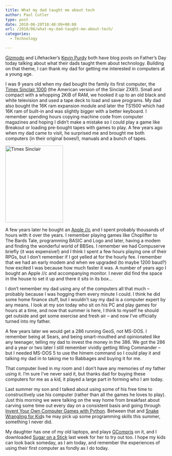 ```yaml
---
title: What my dad taught me about tech
author: Paul Cutler
type: post
date: 2010-06-20T18:48:09+00:00
url: /2010/06/what-my-dad-taught-me-about-tech/
categories:
  - Technology

---
```

[Gizmodo][1] and Lifehacker&#8217;s [Kevin Purdy][2] both have blog posts on Father&#8217;s Day today talking about what their dads taught them about technology. Building on that theme, I can thank my dad for getting me interested in computers at a young age.

I was 9 years old when my dad bought the family its first computer, the [Timex Sinclair 1000][3] (the American version of the Sinclair ZX81). Small and compact with a whopping 2KiB of RAM, we hooked it up to an old black and white television and used a tape deck to load and save programs. My dad also bought the 16K ram expansion module and later the TS1500 which had 16K ram of built-in and was slightly bigger with a better keyboard. I remember spending hours copying machine code from computer magazines and hoping I didn&#8217;t make a mistake so I could play a game like Breakout or loading pre-bought tapes with games to play. A few years ago when my dad came to visit, he surprised me and brought me both computers (in their original boxes!), manuals and a bunch of tapes.

[<img src="https://i0.wp.com/farm5.static.flickr.com/4054/4541203303_72f5c1c0d4_m.jpg?resize=180%2C240" width="180" height="240" alt="Timex Sinclair" data-recalc-dims="1" />][4]

A few years later he bought an [Apple //c][5] and I spent probably thousands of hours with it over the years. I remember playing games like Choplifter to The Bards Tale, programming BASIC and Logo and later, having a modem and finding the wonderful world of BBSes. I remember we had Compuserve briefly (it was expensive!) and I think I spent a few hours playing one of their RPGs, but I don&#8217;t remember if I got yelled at for the hourly fee. I remember that we had an early modem and when we upgraded (to maybe 1200 baud?) how excited I was because how much faster it was. A number of years ago I bought an Apple //c and accompanying monitor. I never did find the space in the house to set it up and there it sits in its box&#8230;

I don&#8217;t remember my dad using any of the computers all that much &#8211; probably because I was hogging them every minute I could. I think he did some home finance stuff, but I wouldn&#8217;t say my dad is a computer expert by any means. I look at my son today who sit on his PC and play games for hours at a time, and now that summer is here, I think to myself he should get outside and get some exercise and fresh air &#8211; and now I&#8217;ve officially turned into my father.

A few years later we would get a 286 running GeoS, not MS-DOS. I remember being at Sears, and being smart-mouthed and opinionated like any teenager, telling my dad to invest the money in the 386. We got the 286 and a year or two later I still remember vividly getting Wing Commander &#8211; but I needed MS-DOS 5 to use the himem command so I could play it and talking my dad in to taking me to Babbages and buying it for me.

That computer lived in my room and I don&#8217;t have any memories of my father using it. I&#8217;m sure I&#8217;ve never said it, but thanks dad for buying these computers for me as a kid, it played a large part in forming who I am today.

Last summer my son and I talked about using some of his free time to constructively use his computer (rather than all the games he loves to play). Just this morning we were talking on the way home from breakfast about carving some time out every day on a consistent basis and going through [Invent Your Own Computer Games with Python][6]. Between that and [Snake Wrangling for Kid][7]s he may pick up some programming skills this summer, something I never did. 

My daughter has one of my old laptops, and plays [GCompris][8] on it, and I downloaded [Sugar on a Stick][9] last week for her to try out too. I hope my kids can look back someday, as I am today, and remember the experiences of using their first computer as fondly as I do today.

 [1]: http://gizmodo.com/5568058/what-our-dads-taught-us-about-tech
 [2]: http://thepurdman.com/what-my-dad-taught-me-about-tech/
 [3]: http://en.wikipedia.org/wiki/Timex_Sinclair_1000
 [4]: http://www.flickr.com/photos/silwenae/4541203303/ "Timex Sinclair by pcutler, on Flickr"
 [5]: http://en.wikipedia.org/wiki/Apple_//c
 [6]: http://www.boingboing.net/2010/06/10/cc-licensed-book-on.html?utm_source=feedburner&utm_medium=feed&utm_campaign=Feed:+boingboing/iBag+(Boing+Boing)
 [7]: http://www.briggs.net.nz/log/writing/snake-wrangling-for-kids/
 [8]: http://gcompris.net/
 [9]: http://wiki.sugarlabs.org/go/Sugar_on_a_Stick